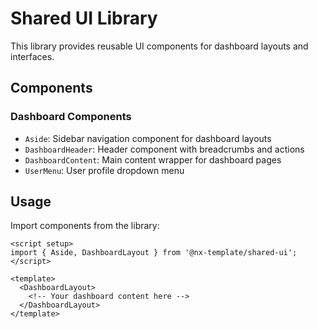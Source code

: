 # Shared UI Library

This library provides reusable UI components for dashboard layouts and interfaces.

## Components

### Dashboard Components

- `Aside`: Sidebar navigation component for dashboard layouts
- `DashboardHeader`: Header component with breadcrumbs and actions
- `DashboardContent`: Main content wrapper for dashboard pages
- `UserMenu`: User profile dropdown menu

## Usage

Import components from the library:

```vue
<script setup>
import { Aside, DashboardLayout } from '@nx-template/shared-ui';
</script>

<template>
  <DashboardLayout>
    <!-- Your dashboard content here -->
  </DashboardLayout>
</template>
```
